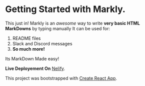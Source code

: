 # Getting Started with Markly.
This just in!
Markly is an *awesome* way to write **very basic HTML MarkDowns** by typing manually
It can be used for:
1. README files
2. Slack and Discord messages
3. **So much more!**

Its MarkDown Made easy!


**Live Deployement On** [Nelify](https://markly-pran-b.netlify.app/).

This project was bootstrapped with [Create React App](https://github.com/facebook/create-react-app).

